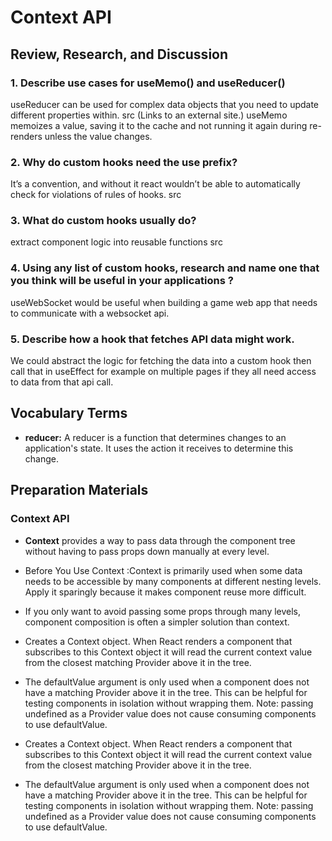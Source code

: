 # Context API

## Review, Research, and Discussion

### 1. Describe use cases for useMemo() and useReducer()

useReducer can be used for complex data objects that you need to update different properties within. src (Links to an external site.) useMemo memoizes a value, saving it to the cache and not running it again during re-renders unless the value changes.

### 2. Why do custom hooks need the use prefix?

It’s a convention, and without it react wouldn’t be able to automatically check for violations of rules of hooks. src

### 3. What do custom hooks usually do?

extract component logic into reusable functions src

### 4. Using any list of custom hooks, research and name one that you think will be useful in your applications ?

useWebSocket would be useful when building a game web app that needs to communicate with a websocket api.

### 5. Describe how a hook that fetches API data might work.

We could abstract the logic for fetching the data into a custom hook then call that in useEffect for example on multiple pages if they all need access to data from that api call.


## Vocabulary Terms

- **reducer:** A reducer is a function that determines changes to an application's state. It uses the action it receives to determine this change.


## Preparation Materials

### Context API

- **Context** provides a way to pass data through the component tree without having to pass props down manually at every level.

- Before You Use Context :Context is primarily used when some data needs to be accessible by many components at different nesting levels. Apply it sparingly because it makes component reuse more difficult.

- If you only want to avoid passing some props through many levels, component composition is often a simpler solution than context.

- Creates a Context object. When React renders a component that subscribes to this Context object it will read the current context value from the closest matching Provider above it in the tree.

- The defaultValue argument is only used when a component does not have a matching Provider above it in the tree. This can be helpful for testing components in isolation without wrapping them. Note: passing undefined as a Provider value does not cause consuming components to use defaultValue.

- Creates a Context object. When React renders a component that subscribes to this Context object it will read the current context value from the closest matching Provider above it in the tree.

- The defaultValue argument is only used when a component does not have a matching Provider above it in the tree. This can be helpful for testing components in isolation without wrapping them. Note: passing undefined as a Provider value does not cause consuming components to use defaultValue.